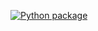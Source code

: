 

[![Python package](https://github.com/vcu-chfauerbach/spiral/actions/workflows/pytest.yml/badge.svg)](https://github.com/vcu-threattdm/spiral/actions/workflows/pytest.yml)


